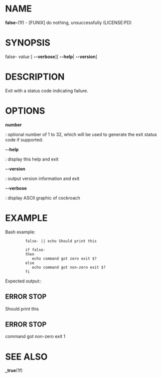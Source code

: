 NAME
====

**false-**(1f) - \[FUNIX\] do nothing, unsuccessfully (LICENSE:PD)

SYNOPSIS
========

false- *value* \[ **--verbose**\]\[ **--help**\| **--version**\]

DESCRIPTION
===========

Exit with a status code indicating failure.

OPTIONS
=======

**number**

:   optional number of 1 to 32, which will be used to generate the exit
    status code if supported.

****--help****

:   display this help and exit

****--version****

:   output version information and exit

****--verbose****

:   display ASCII graphic of cockroach

EXAMPLE
=======

Bash example:

             false- || echo Should print this

             if false-
             then
                echo command got zero exit $?
             else
                echo command got non-zero exit $?
             fi

Expected output::

ERROR STOP
----------

Should print this

ERROR STOP
----------

command got non-zero exit 1

SEE ALSO
========

**\_true**(1f)
